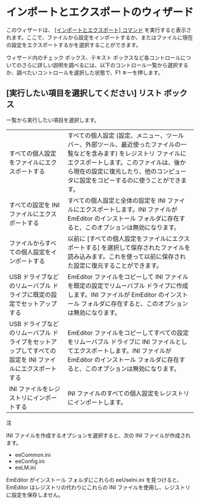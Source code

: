 # インポートとエクスポートのウィザード

このウィザードは、 [\[インポートとエクスポート\] コマンド](../../cmd/tools/import_export) を実行すると表示されます。ここで、ファイルから設定をインポートするか、またはファイルに現在の設定をエクスポートするかを選択することができます。

ウィザード内のチェック ボックス、テキスト
ボックスなど各コントロールについてのさらに詳しい説明を調べるには、以下のコントロール一覧から選択するか、調べたいコントロールを選択した状態で、F1 キーを押します。

## \[実行したい項目を選択してください\] リスト ボックス

一覧から実行したい項目を選択します。

|     |     |
| --- | --- |
|すべての個人設定をファイルにエクスポートする | すべての個人設定 (設定、メニュー、ツール バー、外部ツール、最近使ったファイルの一覧などを含みます) をレジストリ ファイルにエクスポートします。このファイルは、後から現在の設定に復元したり、他のコンピュータに設定をコピーするのに使うことができます。 |
|すべての設定を INI ファイルにエクスポートする | すべての個人設定と全体の設定を INI ファイルにエクスポートします。INI ファイルが EmEditor のインストール フォルダに存在すると、このオプションは無効になります。 |
|ファイルからすべての個人設定をインポートする | 以前に \[すべての個人設定をファイルにエクスポートする\] を選択して保存されたファイルを読み込みます。これを使って以前に保存された設定に復元することができます。 |
|USB ドライブなどのリムーバブル ドライブに既定の設定でセットアップする | EmEditor ファイルをコピーして INI ファイルを既定の設定でリムーバブル ドライブに作成します。INI ファイルが EmEditor のインストール フォルダに存在すると、このオプションは無効になります。 |
|USB ドライブなどのリムーバブル ドライブをセットアップしてすべての設定を INI ファイルにエクスポートする | EmEditor ファイルをコピーしてすべての設定をリムーバブル ドライブに INI ファイルとしてエクスポートします。INI ファイルが EmEditor のインストール フォルダに存在すると、このオプションは無効になります。 |
|INI ファイルをレジストリにインポートする | INI ファイルのすべての個人設定をレジストリにインポートします。 |

注

INI ファイルを作成するオプションを選択すると、次の INI ファイルが作成されます。

- eeCommon.ini
- eeConfig.ini
- eeLM.ini

EmEditor がインストール フォルダにこれらの eeUseIni.ini を見つけると、EmEditor はレジストリの代わりにこれらの INI ファイルを使用し、レジストリに設定を保存しません。

